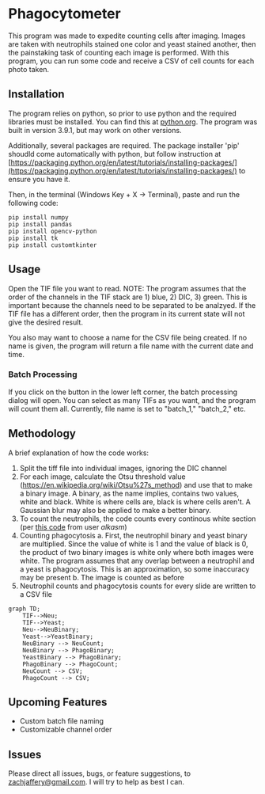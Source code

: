 # Phagocytometer

This program was made to expedite counting cells after imaging. Images are taken with neutrophils stained one color and yeast stained another, then the painstaking task of counting each image is performed. With this program, you can run some code and receive a CSV of cell counts for each photo taken.

## Installation

The program relies on python, so prior to use python and the required libraries must be installed. You can find this at [python.org](python.org). The program was built in version 3.9.1, but may work on other versions.

Additionally, several packages are required. The package installer 'pip' shoudld come automatically with python, but follow instruction at [https://packaging.python.org/en/latest/tutorials/installing-packages/](https://packaging.python.org/en/latest/tutorials/installing-packages/) to ensure you have it.

Then, in the terminal (Windows Key + X -> Terminal), paste and run the following code:

```
pip install numpy
pip install pandas
pip install opencv-python
pip install tk
pip install customtkinter
```


## Usage
Open the TIF file you want to read. NOTE: The program assumes that the order of the channels in the TIF stack are 1) blue, 2) DIC, 3) green. This is important because the channels need to be separated to be analzyed. If the TIF file has a different order, then the program in its current state will not give the desired result. 

You also may want to choose a name for the CSV file being created. If no name is given, the program will return a file name with the current date and time.

### Batch Processing

If you click on the button in the lower left corner, the batch processing dialog will open. You can select as many TIFs as you want, and the program will count them all. Currently, file name is set to "batch_1," "batch_2," etc. 

## Methodology 

A brief explanation of how the code works:
1. Split the tiff file into individual images, ignoring the DIC channel
2. For each image, calculate the Otsu threshold value (https://en.wikipedia.org/wiki/Otsu%27s_method) and use that to make a binary image. A binary, as the name implies, contains two values, white and black. White is where cells are, black is where cells aren't. A Gaussian blur may also be applied to make a better binary.
3. To count the neutrophils, the code counts every continous white section (per [this code](https://stackoverflow.com/a/47570902/24016481) from user *alkasm*)
4. Counting phagocytosis
a. First, the neutrophil binary and yeast binary are multiplied. Since the value of white is 1 and the value of black is 0, the product of two binary images is white only where both images were white. The program assumes that any overlap between a neutrophil and a yeast is phagocytosis. This is an approximation, so some inaccuracy may be present
b. The image is counted as before
5. Neutrophil counts and phagocytosis counts for every slide are written to a CSV file

```mermaid
graph TD;
    TIF-->Neu;
    TIF-->Yeast;
    Neu-->NeuBinary;
    Yeast-->YeastBinary;
    NeuBinary --> NeuCount;
    NeuBinary --> PhagoBinary;
    YeastBinary --> PhagoBinary;
    PhagoBinary --> PhagoCount;
    NeuCount --> CSV;
    PhagoCount --> CSV;
```
## Upcoming Features
- Custom batch file naming
- Customizable channel order

## Issues
Please direct all issues, bugs, or feature suggestions, to zachjaffery@gmail.com. I will try to help as best I can. 

